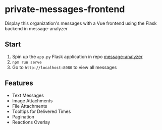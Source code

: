 # private-messages-frontend

Display this organization's messages with a Vue frontend using the Flask backend in message-analyzer

## Start

1. Spin up the `app.py` Flask application in repo [message-analyzer](https://github.com/glasses-n-contacts/message-analyzer)
2. `npm run serve`
3. Go to `http://localhost:8080` to view all messages

## Features

- Text Messages
- Image Attachments
- File Attachments
- Tooltips for Delivered Times
- Pagination
- Reactions Overlay
